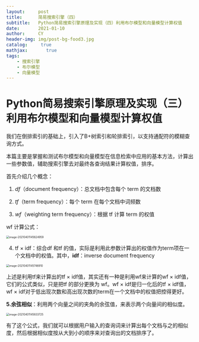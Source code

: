 ```yaml
---
layout:     post
title:      简易搜索引擎（四）
subtitle:   Python简易搜索引擎原理及实现（四）利用布尔模型和向量模型计算权值
date:       2021-01-10
author:     CY
header-img: img/post-bg-food3.jpg
catalog: 	 true
mathjax:       true
tags:
    - 搜索引擎
    - 布尔模型
	- 向量模型
---
```




# Python简易搜索引擎原理及实现（三）利用布尔模型和向量模型计算权值

我们在倒排索引的基础上，引入了B+树索引和轮排索引，以支持通配符的模糊查询方式。

本篇主要是掌握和测试布尔模型和向量模型在信息检索中应用的基本方法，计算出一些参数值，辅助搜索引擎去对最终各查询结果计算权值，排序。

首先介绍几个概念：
1. *df*（document frequency）：总文档中包含每个 term 的文档数

2. *tf*（term frequency）：每个 term 在每个文档中词频数

3. *wf*（weighting term frequency）：根据 tf 计算 term 的权值

  wf 计算公式：

  <img src="https://tva1.sinaimg.cn/large/008eGmZEly1gp492tc9dyj30kk02eaas.jpg" alt="image-20210401145624959" style="zoom: 50%;" />

4. tf × idf：综合df 和tf 的值，实际是利用此参数计算出的权值作为term项在一个文档中的权值。其中，**idf**：inverse document frequency

<img src="https://tva1.sinaimg.cn/large/008eGmZEly1gp493fsjnxj30os0jomzc.jpg" alt="image-20210401145746910" style="zoom:50%;" />

上述是利用tf来计算出的tf × idf值，其实还有一种是利用wf来计算的wf × idf值，它们的公式类似，只是把tf 的部分更换为 wf。wf × idf是归一化后的tf × idf值，wf × idf对于低出现次数和高出现次数的term在一个文档中的权值把控得更好。

**5.余弦相似**：利用两个向量之间的夹角的余弦值，来表示两个向量间的相似度。

<img src="https://tva1.sinaimg.cn/large/008eGmZEly1gp4945la4hj30y80u0woh.jpg" alt="image-20210401145833725" style="zoom: 50%;" />

有了这个公式，我们就可以根据用户输入的查询词来计算出每个文档与之的相似度，然后根据相似度按从大到小的顺序来对查询出的文档排序了。

